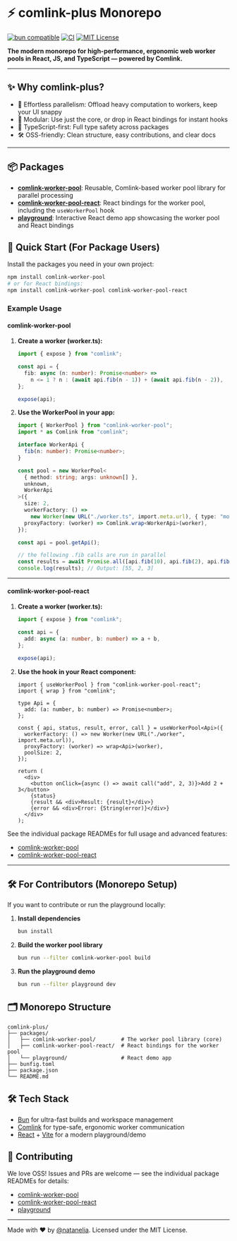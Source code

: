 # ⚡️ comlink-plus Monorepo

[![bun compatible](https://img.shields.io/badge/bun-%E2%9C%94%EF%B8%8F-green)](https://bun.sh/)
[![CI](https://github.com/natanelia/comlink-plus/actions/workflows/ci.yml/badge.svg)](https://github.com/natanelia/comlink-plus/actions)
[![MIT License](https://img.shields.io/badge/license-MIT-blue.svg)](LICENSE)

**The modern monorepo for high-performance, ergonomic web worker pools in React, JS, and TypeScript — powered by Comlink.**

---

## ✨ Why comlink-plus?

- 🚀 Effortless parallelism: Offload heavy computation to workers, keep your UI snappy
- 🧩 Modular: Use just the core, or drop in React bindings for instant hooks
- 🦾 TypeScript-first: Full type safety across packages
- 🛠️ OSS-friendly: Clean structure, easy contributions, and clear docs

---

## 📦 Packages

- [**comlink-worker-pool**](./packages/comlink-worker-pool/README.md): Reusable, Comlink-based worker pool library for parallel processing
- [**comlink-worker-pool-react**](./packages/comlink-worker-pool-react/README.md): React bindings for the worker pool, including the `useWorkerPool` hook
- [**playground**](./packages/playground/README.md): Interactive React demo app showcasing the worker pool and React bindings

## 🚀 Quick Start (For Package Users)

Install the packages you need in your own project:

```bash
npm install comlink-worker-pool
# or for React bindings:
npm install comlink-worker-pool comlink-worker-pool-react
```

### Example Usage

#### comlink-worker-pool

1. **Create a worker (worker.ts):**

   ```ts
   import { expose } from "comlink";

   const api = {
     fib: async (n: number): Promise<number> =>
       n <= 1 ? n : (await api.fib(n - 1)) + (await api.fib(n - 2)),
   };

   expose(api);
   ```

2. **Use the WorkerPool in your app:**

   ```ts
   import { WorkerPool } from "comlink-worker-pool";
   import * as Comlink from "comlink";

   interface WorkerApi {
     fib(n: number): Promise<number>;
   }

   const pool = new WorkerPool<
     { method: string; args: unknown[] },
     unknown,
     WorkerApi
   >({
     size: 2,
     workerFactory: () =>
       new Worker(new URL("./worker.ts", import.meta.url), { type: "module" }),
     proxyFactory: (worker) => Comlink.wrap<WorkerApi>(worker),
   });

   const api = pool.getApi();

   // the following .fib calls are run in parallel
   const results = await Promise.all([api.fib(10), api.fib(2), api.fib(3)]);
   console.log(results); // Output: [55, 2, 3]
   ```

---

#### comlink-worker-pool-react

1. **Create a worker (worker.ts):**

   ```ts
   import { expose } from "comlink";

   const api = {
     add: async (a: number, b: number) => a + b,
   };

   expose(api);
   ```

2. **Use the hook in your React component:**

   ```tsx
   import { useWorkerPool } from "comlink-worker-pool-react";
   import { wrap } from "comlink";

   type Api = {
     add: (a: number, b: number) => Promise<number>;
   };

   const { api, status, result, error, call } = useWorkerPool<Api>({
     workerFactory: () => new Worker(new URL("./worker", import.meta.url)),
     proxyFactory: (worker) => wrap<Api>(worker),
     poolSize: 2,
   });

   return (
     <div>
       <button onClick={async () => await call("add", 2, 3)}>Add 2 + 3</button>
       {status}
       {result && <div>Result: {result}</div>}
       {error && <div>Error: {String(error)}</div>}
     </div>
   );
   ```

See the individual package READMEs for full usage and advanced features:

- [comlink-worker-pool](./packages/comlink-worker-pool/README.md)
- [comlink-worker-pool-react](./packages/comlink-worker-pool-react/README.md)

---

## 🛠️ For Contributors (Monorepo Setup)

If you want to contribute or run the playground locally:

1. **Install dependencies**
   ```bash
   bun install
   ```
2. **Build the worker pool library**
   ```bash
   bun run --filter comlink-worker-pool build
   ```
3. **Run the playground demo**
   ```bash
   bun run --filter playground dev
   ```

## 🗂️ Monorepo Structure

```
comlink-plus/
├── packages/
│   ├── comlink-worker-pool/        # The worker pool library (core)
│   ├── comlink-worker-pool-react/  # React bindings for the worker pool
│   └── playground/                 # React demo app
├── bunfig.toml
├── package.json
└── README.md
```

## 🛠️ Tech Stack

- [Bun](https://bun.sh/) for ultra-fast builds and workspace management
- [Comlink](https://github.com/GoogleChromeLabs/comlink) for type-safe, ergonomic worker communication
- [React](https://react.dev/) + [Vite](https://vitejs.dev/) for a modern playground/demo

## 🤝 Contributing

We love OSS! Issues and PRs are welcome — see the individual package READMEs for details:

- [comlink-worker-pool](./packages/comlink-worker-pool/README.md)
- [comlink-worker-pool-react](./packages/comlink-worker-pool-react/README.md)
- [playground](./packages/playground/README.md)

---

Made with ❤️ by [@natanelia](https://github.com/natanelia). Licensed under the MIT License.
